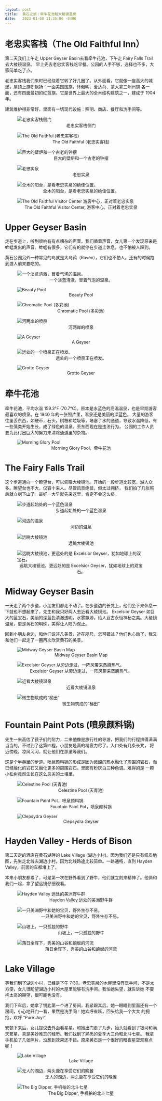 ```yaml
---
layout: post
title:  黄石之旅：牵牛花池和大棱镜温泉
date:   2023-01-08 11:35:00 -0400
---
```


# 老忠实客栈（The Old Faithful Inn）

第二天我们上午走 Upper Geyser Basin去看牵牛花池，下午走 Fairy Falls Trail 去大棱镜温泉。
早上先去老忠实客栈吃早餐。公园的人手不够，选择也不多，大家简单吃了点。

老忠实客栈我们来时已经绕着它转了好几圈了。从外面看，它就像一座高大的城堡，屋顶上旗帜飘扬：一面美国国旗，怀俄明、爱达荷、蒙大拿三州州旗
各一面，还有四面最初的红蓝旗。它是世界上最大的全木结构建筑之一，建成于 1904 年。

建筑维护得非常好，里面有一切现代设施：照明、商店、餐厅和洗手间等。

<figure>
  <img src="../../../assets/images/Yellowstone-Day2/Old-Faithful-Inn.jpg" alt="老忠实客栈侧门"/>
  <center><figcaption>老忠实客栈侧门</figcaption></center>
</figure>

<figure>
  <img src="../../../assets/images/Yellowstone-Day2/Old-Faithful-Inn-2.jpg" alt="The Old Faithful (老忠实客栈)"/>
  <center><figcaption>The Old Faithful (老忠实客栈)</figcaption></center>
</figure>

<figure>
  <img src="../../../assets/images/Yellowstone-Day2/Old-Faithful-Inn-3.jpg" alt="巨大的壁炉和一个古老的钟摆"/>
  <center><figcaption>巨大的壁炉和一个古老的钟摆</figcaption></center>
</figure>

<figure>
  <img src="../../../assets/images/Yellowstone-Day2/Old-Faithful-Geyser.jpg" alt="老忠实泉"/>
  <center><figcaption>老忠实泉</figcaption></center>
</figure>

<figure>
  <img src="../../../assets/images/Yellowstone-Day2/Old-Faithful-Inn-4.jpg" alt="全木的阳台，是看老忠实泉的绝佳位置。"/>
  <center><figcaption>全木的阳台，是看老忠实泉的绝佳位置。</figcaption></center>
</figure>

<figure>
  <img src="../../../assets/images/Yellowstone-Day2/Old-Faithful-Visitor-Center.jpg" alt="The Old Faithful Visitor Center 游客中心，正对着老忠实泉"/>
  <center><figcaption>The Old Faithful Visitor Center, 游客中心，正对着老忠实泉</figcaption></center>
</figure>

# Upper Geyser Basin

走在步道上，听到很响有有点嘈杂的声音。我们循着声音，女儿第一个发现原来是蚱蜢发出的声音。蚱蜢有很多，它们有的就停在步道上休息，也不怕被人踩到。

黄石公园另外一种常见的鸟就是大乌鸦（Raven），它们也不怕人，还有的时候跑到游人前来要吃的。

<figure>
  <img src="../../../assets/images/Yellowstone-Day2/A-Sapphire-Pool.jpg" alt="一个淡蓝清澈，冒着气泡的温泉。"/>
  <center><figcaption>一个淡蓝清澈，冒着气泡的温泉。</figcaption></center>
</figure>

<figure>
  <img src="../../../assets/images/Yellowstone-Day2/Beauty-Pool.jpg" alt="Beauty Pool"/>
  <center><figcaption>Beauty Pool</figcaption></center>
</figure>

<figure>
  <img src="../../../assets/images/Yellowstone-Day2/Chromatic-Pool.jpg" alt="Chromatic Pool (多彩池)"/>
  <center><figcaption>Chromatic Pool (多彩池)</figcaption></center>
</figure>

<figure>
  <img src="../../../assets/images/Yellowstone-Day2/Firehole-River.jpg" alt="河两岸的喷泉"/>
  <center><figcaption>河两岸的喷泉</figcaption></center>
</figure>

<figure>
  <img src="../../../assets/images/Yellowstone-Day2/A-Geyser.jpg" alt="A Geyser"/>
  <center><figcaption>A Geyser</figcaption></center>
</figure>

<figure>
  <img src="../../../assets/images/Yellowstone-Day2/Scenic-View.jpg" alt="远处的一个喷泉正在喷发。"/>
  <center><figcaption>远处的一个喷泉正在喷发。</figcaption></center>
</figure>

<figure>
  <img src="../../../assets/images/Yellowstone-Day2/Grotto-Geyser.jpg" alt="Grotto Geyser"/>
  <center><figcaption>Grotto Geyser</figcaption></center>
</figure>

# 牵牛花池

牵牛花池，平均水温 159.3°F (70.7°C)。原本是水蓝色的高温温泉，也是早期游客最喜欢的喷泉。在 1940 年的一张照片里，温泉还是美丽的深蓝色。
大量的游客往里丢东西，如硬币，石头，树枝和垃圾等，堵塞了水的通道，导致水温降低，有一些藻类开始生长，成了绿色的温泉。丢东西现在是违法行为，
公园的工作人员要为此付出巨大的努力来清除通道里的杂物。

<figure>
  <img src="../../../assets/images/Yellowstone-Day2/Morning-Glory-Pool.jpg" alt="Morning Glory Pool"/>
  <center><figcaption>Morning Glory Pool，牵牛花池</figcaption></center>
</figure>


# The Fairy Falls Trail

这个步道通向一个瞭望台，可以俯瞰大棱镜池。开始的一段步道比较宽，游人众多。瞭望台也不大，仅容十来人。尽管风景绝佳，但太过拥挤，
我们拍了几张照后就立刻下山了。最好一大早就先来这里，肯定不会这么挤。

<figure>
  <img src="../../../assets/images/Yellowstone-Day2/A-Sapphire-Pool-2.jpg" alt="步道起始处的一个蓝色温泉"/>
  <center><figcaption>步道起始处的一个蓝色温泉</figcaption></center>
</figure>

<figure>
  <img src="../../../assets/images/Yellowstone-Day2/A-Sapphire-Pool-3.jpg" alt="河边的温泉"/>
  <center><figcaption>河边的温泉</figcaption></center>
</figure>

<figure>
  <img src="../../../assets/images/Yellowstone-Day2/Grand-Prismatic-Spring-01.jpg" alt="远眺大棱镜池"/>
  <center><figcaption>远眺大棱镜池</figcaption></center>
</figure>

<figure>
  <img src="../../../assets/images/Yellowstone-Day2/Grand-Prismatic-Spring-02.jpg" alt="远眺大棱镜池，更远处的是 Excelsior Geyser，犹如地球上的双宝石。"/>
  <center><figcaption>远眺大棱镜池，更远处的是 Excelsior Geyser，犹如地球上的双宝石。</figcaption></center>
</figure>


# Midway Geyser Basin

一天走了两个步道，小朋友们都走不动了。在步道边的长凳上，他们坐下来休息一下就也不想起来了，先生和我只好两人去近看大棱镜池。 
Excelsior Geyser 如巨大的蓝宝石，美丽的深蓝色清澈透明，水雾飘渺，给人亘古永恒神秘之美。大棱镜温泉，更是黄石的明珠，美得让人叹为观止。

回到小朋友身边，和他们说非凡美景，近在咫尺，怎可错过？他们也心动了，我又和他们一起走了一圈再次欣赏黄石的美景。

<figure>
  <img src="../../../assets/images/Yellowstone-Day2/Midway-Geyser-Basin.jpg" alt="Midway Geyser Basin Map"/>
  <center><figcaption>Midway Geyser Basin Map</figcaption></center>
</figure>

<figure>
  <img src="../../../assets/images/Yellowstone-Day2/Excelsior-Geyser.jpg" alt="Excelsior Geyser 从旁边走过，一阵风带来蒸腾热气。"/>
  <center><figcaption>Excelsior Geyser 从旁边走过，一阵风带来蒸腾热气。</figcaption></center>
</figure>

<figure>
  <img src="../../../assets/images/Yellowstone-Day2/Grand-Prismatic-Spring-03.jpg" alt="近看大棱镜温泉"/>
  <center><figcaption>近看大棱镜温泉</figcaption></center>
</figure>

<figure>
  <img src="../../../assets/images/Yellowstone-Day2/Grand-Prismatic-Spring-04.jpg" alt="微生物筑成的“梯田”"/>
  <center><figcaption>微生物筑成的“梯田”</figcaption></center>
</figure>

# Fountain Paint Pots (喷泉颜料锅)

先生一来高估了孩子们的耐力，二来他像是旅行社的导游，把我们的行程排得满满当当的。不过到了这第四程，小朋友是真的精疲力尽了。入口处有几条长凳，
将近傍晚，凉风习习，就让他们在那里等我们。

这是个半英里的步道。喷泉颜料锅的形成是因为微酸的热水融化了周围的岩石，而已经融化的岩石又融化更多的周围岩石。里面有粉灰白三种色调。难得的是
一颗小松树竟然生长在这么恶劣的土壤里。

<figure>
  <img src="../../../assets/images/Yellowstone-Day2/Celestine-Pool.jpg" alt="Celestine Pool (天青池)"/>
  <center><figcaption>Celestine Pool (天青池)</figcaption></center>
</figure>

<figure>
  <img src="../../../assets/images/Yellowstone-Day2/Fountain-Paint-Pot.jpg" alt="Fountain Paint Pot，喷泉颜料锅"/>
  <center><figcaption>Fountain Paint Pot，喷泉颜料锅</figcaption></center>
</figure>

<figure>
  <img src="../../../assets/images/Yellowstone-Day2/Clepsydra-Geyser.jpg" alt="Clepsydra Geyser"/>
  <center><figcaption>Clepsydra Geyser</figcaption></center>
</figure>

# Hayden Valley - Herds of Bison

第二天定的酒店在黄石湖畔的 Lake Village (湖边小村)。因为我们还是只有纸质地图，先生走北线去湖边小村，因为北线路途比较简单。一路通畅，直到 
Hayden Valley，前面的车都堵上了。

本来小朋友都累了，可是第一次在野外看到了野牛，他们就立刻来精神了。他俩和我们一起，拿了望远镜仔细观看。

<figure>
  <img src="../../../assets/images/Yellowstone-Day2/Hayden-Valley-01.jpg" alt="Hayden Valley 远处的美洲野牛群"/>
  <center><figcaption>Hayden Valley 远处的美洲野牛群</figcaption></center>
</figure>

<figure>
  <img src="../../../assets/images/Yellowstone-Day2/Bison-01.jpg" alt="一只美洲野牛和她的宝贝，野外生存不易。"/>
  <center><figcaption>一只美洲野牛和她的宝贝，野外生存不易。</figcaption></center>
</figure>

<figure>
  <img src="../../../assets/images/Yellowstone-Day2/Bison-02.jpg" alt="山坡上，一只孤独的野牛"/>
  <center><figcaption>山坡上，一只孤独的野牛</figcaption></center>
</figure>

<figure>
  <img src="../../../assets/images/Yellowstone-Day2/Hayden-Valley-02.jpg" alt="落日余晖下，秀美的山谷和蜿蜒的河流"/>
  <center><figcaption>落日余晖下，秀美的山谷和蜿蜒的河流</figcaption></center>
</figure>

# Lake Village

等我们到了湖边小村，已经是下午 7:30。老忠实泉的木屋里没有洗手间，不是太方便，女儿很盼望湖边小村的木屋里能够有洗手间。我怕她失望，就告诉她
不要抱太高的期望，很可能也没有。

我们下车后，她拿了钥匙第一个进了房间，我紧跟其后。她一眼瞄到里面还有一个房间，小心地开门一看，果然是洗手间！她欢呼雀跃，回头给我一个大大
的拥抱，欢呼 “Pure Joy!”

安顿下来后，女儿提议去外面看星星。和她出门走了几步，抬头就看到了银河和满天繁星，真是美妙难忘的经历。我们找到了熟悉的夏季大三角和北斗七星。
我拿手机拍了几张照片，没想到效果还不错。原来黄石是一个很好的暗夜星空观察点呢！


<figure>
  <img src="../../../assets/images/Yellowstone-Day2/Lake-Village.jpg" alt="Lake Village"/>
  <center><figcaption>Lake Village</figcaption></center>
</figure>

<figure>
  <img src="../../../assets/images/Yellowstone-Day2/Deer.jpg" alt="无人的湖边，两头鹿在享受它们的晚餐"/>
  <center><figcaption>无人的湖边，两头鹿在享受它们的晚餐</figcaption></center>
</figure>

<figure>
  <img src="../../../assets/images/Yellowstone-Day2/Big-Dipper.jpg" alt="The Big Dipper, 手机拍的北斗七星"/>
  <center><figcaption>The Big Dipper, 手机拍的北斗七星</figcaption></center>
</figure>
